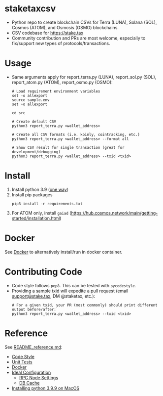 
# staketaxcsv

  * Python repo to create blockchain CSVs for Terra (LUNA), Solana (SOL), Cosmos (ATOM),
    and Osmosis (OSMO) blockchains.
  * CSV codebase for https://stake.tax
  * Community contribution and PRs are most welcome, especially to fix/support new types of 
    protocols/transactions.
  
# Usage

  * Same arguments apply for report_terra.py (LUNA), report_sol.py (SOL), report_atom.py (ATOM),
    report_osmo.py (OSMO):
    ```
    # Load requirement environment variables
    set -o allexport
    source sample.env
    set +o allexport
    
    cd src
    
    # Create default CSV
    python3 report_terra.py <wallet_address>
    
    # Create all CSV formats (i.e. koinly, cointracking, etc.)
    python3 report_terra.py <wallet_address> --format all
    
    # Show CSV result for single transaction (great for development/debugging)
    python3 report_terra.py <wallet_address> --txid <txid>
    ```
    
# Install

  1. Install python 3.9 ([one way](README_reference.md#installing-python-39-on-macos))
  2. Install pip packages
     ```
     pip3 install -r requirements.txt
     ```
  3. For ATOM only, install `gaiad` (https://hub.cosmos.network/main/getting-started/installation.html)

# Docker

See [Docker](README_reference.md#docker) to alternatively install/run in docker container.


# Contributing Code

  * Code style follows `pep8`.  This can be tested with `pycodestyle`.
  * Providing a sample txid will expedite a pull request (email support@stake.tax, 
    DM @staketax, etc.):
    ```
    # For a given txid, your PR (most commonly) should print different output before/after:
    python3 report_terra.py <wallet_address> --txid <txid>
    ```

# Reference

See [README_reference.md](README_reference.md):

  * [Code Style](README_reference.md#code-style)
  * [Unit Tests](README_reference.md#unit-tests)
  * [Docker](README_reference.md#docker)
  * [Ideal Configuration](README_reference.md#ideal-configuration)
    * [RPC Node Settings](README_reference.md#rpc-node-settings)
    * [DB Cache](README_reference.md#db-cache)
  * [Installing python 3.9.9 on MacOS](README_reference.md#installing-python-39-on-macos)
  

